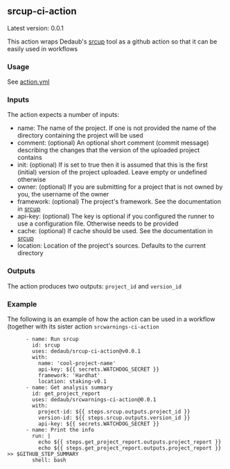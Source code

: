 ## srcup-ci-action

Latest version: 0.0.1

This action wraps Dedaub's [srcup](https://github.com/Dedaub/srcup) tool as a github action so that it can be easily used 
in workflows

### Usage
See [action.yml]()

### Inputs

The action expects a number of inputs:
* name: The name of the project. If one is not provided the name of the directory containing the project will be used
* comment: (optional) An optional short comment (commit message) describing the changes that the version of the uploaded project contains
* init: (optional) If is set to true then it is assumed that this is the first (initial) version of the project uploaded. Leave empty or undefined otherwise
* owner: (optional) If you are submitting for a project that is not owned by you, the username of the owner
* framework: (optional) The project's framework. See the documentation in [srcup](https://github.com/Dedaub/srcup)
* api-key: (optional) The key is optional if you configured the runner to use a configuration file. Otherwise needs to be provided
* cache: (optional) If cache should be used. See the documentation in [srcup](https://github.com/Dedaub/srcup)
* location: Location of the project's sources. Defaults to the current directory 

### Outputs

The action produces two outputs: `project_id` and `version_id`

### Example

The following is an example of how the action can be used in a workflow (together with its sister action `srcwarnings-ci-action`

```
      - name: Run srcup
        id: srcup
        uses: dedaub/srcup-ci-action@v0.0.1
        with: 
          name: 'cool-project-name'
          api-key: ${{ secrets.WATCHDOG_SECRET }}
          framework: 'Hardhat'
          location: staking-v0.1
      - name: Get analysis summary
        id: get_project_report
        uses: dedaub/srcwarnings-ci-action@0.0.1
        with:
          project-id: ${{ steps.srcup.outputs.project_id }}
          version-id: ${{ steps.srcup.outputs.version_id }}
          api-key: ${{ secrets.WATCHDOG_SECRET }}
      - name: Print the info
        run: | 
          echo ${{ steps.get_project_report.outputs.project_report }}
          echo ${{ steps.get_project_report.outputs.project_report }} >> $GITHUB_STEP_SUMMARY
        shell: bash
```
